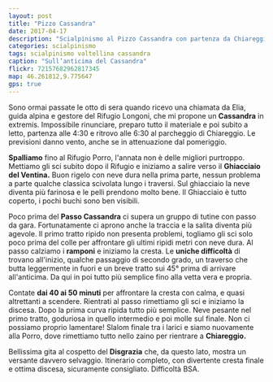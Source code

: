 ```yaml
---
layout: post
title: "Pizzo Cassandra"
date: 2017-04-17
description: "Scialpinismo al Pizzo Cassandra con partenza da Chiareggio per il Rifugio Porro e il Ghiacciaio del Ventina"
categories: scialpinismo
tags: scialpinismo valtellina cassandra
caption: "Sull’anticima del Cassandra"
flickr: 72157682962817345
map: 46.261812,9.775647
gps: true
---
```


Sono ormai passate le otto di sera quando ricevo una chiamata da Elia, guida alpina e gestore del Rifugio Longoni, che mi propone un **Cassandra** in extremis. Impossibile rinunciare, preparo tutto il materiale e poi subito a letto, partenza alle 4:30 e ritrovo alle 6:30 al parcheggio di Chiareggio. Le previsioni danno vento, anche se in attenuazione dal pomeriggio. 

**Spalliamo** fino al Rifugio Porro, l'annata non è delle migliori purtroppo. Mettiamo gli sci subito dopo il Rifugio e iniziamo a salire verso il **Ghiacciaio del Ventina.** Buon rigelo con neve dura nella prima parte, nessun problema a parte qualche classica scivolata lungo i traversi. Sul ghiacciaio la neve diventa più farinosa e le pelli prendono molto bene. Il Ghiacciaio è tutto coperto, i pochi buchi sono ben visibili.

Poco prima del **Passo Cassandra** ci supera un gruppo di tutine con passo da gara. Fortunatamente ci aprono anche la traccia e la salita diventa più agevole. Il primo tratto ripido non presenta problemi, togliamo gli sci solo poco prima del colle per affrontare gli ultimi ripidi metri con neve dura. Al passo calziamo i **ramponi** e iniziamo la cresta. Le **uniche difficoltà** di trovano all'inizio, qualche passaggio di secondo grado, un traverso che butta leggermente in fuori e un breve tratto sui 45° prima di arrivare all'anticima. Da qui in poi tutto più semplice fino alla vetta vera e propria.

Contate **dai 40 ai 50 minuti** per affrontare la cresta con calma, e quasi altrettanti a scendere. Rientrati al passo rimettiamo gli sci e iniziamo la discesa. Dopo la prima curva ripida tutto più semplice. Neve pesante nel primo tratto, goduriosa in quello intermedio e poi molle sul finale. Non ci possiamo proprio lamentare! Slalom finale tra i larici e siamo nuovamente alla Porro, dove rimettiamo tutto nello zaino per rientrare a **Chiareggio.**

Bellissima gita al cospetto del **Disgrazia** che, da questo lato, mostra un versante davvero selvaggio. Itinerario completo, con divertente cresta finale e ottima discesa, sicuramente consigliato. Difficoltà BSA.

